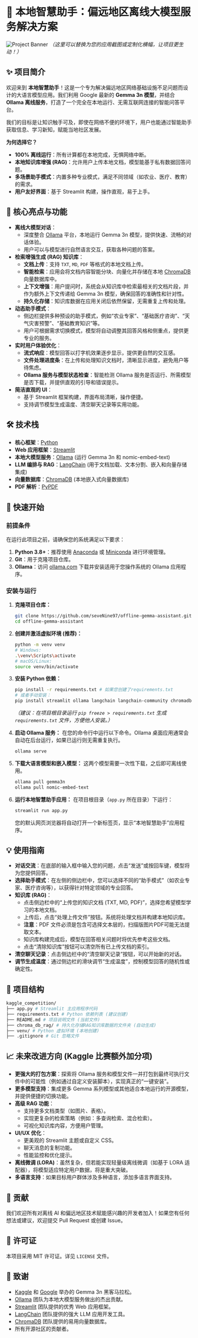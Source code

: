 # 🧠 本地智慧助手：偏远地区离线大模型服务解决方案

![Project Banner](https://via.placeholder.com/1200x400/2a3d4f/ffffff?text=Offline+Gemma+3n+Assistant)
*（这里可以替换为您的应用截图或定制化横幅，让项目更生动！）*

## ✨ 项目简介

欢迎来到 **本地智慧助手**！这是一个专为解决偏远地区网络基础设施不足问题而设计的大语言模型应用。我们利用 Google 最新的 **Gemma 3n 模型**，并结合 **Ollama 离线服务**，打造了一个完全在本地运行、无需互联网连接的智能问答平台。

我们的目标是让知识触手可及，即使在网络不便的环境下，用户也能通过智能助手获取信息、学习新知，赋能当地社区发展。

**为何选择它？**
- **100% 离线运行**：所有计算都在本地完成，无惧网络中断。
- **本地知识库增强 (RAG)**：允许用户上传本地文档，模型能基于私有数据回答问题。
- **多场景助手模式**：内置多种专业模式，满足不同领域（如农业、医疗、教育）的需求。
- **用户友好界面**：基于 Streamlit 构建，操作直观，易于上手。

## 🌟 核心亮点与功能

*   **离线大模型对话**：
    *   深度整合 [Ollama](https://ollama.com/) 平台，本地运行 Gemma 3n 模型，提供快速、流畅的对话体验。
    *   用户可以与模型进行自然语言交互，获取各种问题的答案。
*   **检索增强生成 (RAG) 知识库**：
    *   **文档上传**：支持 `TXT`, `MD`, `PDF` 等格式的本地文档上传。
    *   **智能检索**：应用会将文档内容智能分块、向量化并存储在本地 [ChromaDB](https://www.trychroma.com/) 向量数据库中。
    *   **上下文增强**：用户提问时，系统会从知识库中检索最相关的文档片段，并作为额外上下文传递给 Gemma 3n 模型，确保回答的准确性和针对性。
    *   **持久化存储**：知识库数据在应用关闭后依然保留，无需重复上传和处理。
*   **动态助手模式**：
    *   侧边栏提供多种预设的助手模式，例如“农业专家”、“基础医疗咨询”、“天气灾害预警”、“基础教育知识”等。
    *   用户可根据需求切换模式，模型将自动调整其回答风格和侧重点，提供更专业的服务。
*   **实时用户体验优化**：
    *   **流式响应**：模型回答以打字机效果逐步显示，提供更自然的交互感。
    *   **文件处理进度条**：在上传和处理知识文档时，清晰显示进度，避免用户等待焦虑。
    *   **Ollama 服务与模型状态检查**：智能检测 Ollama 服务是否运行、所需模型是否下载，并提供直观的引导和错误提示。
*   **简洁直观的 UI**：
    *   基于 Streamlit 框架构建，界面布局清晰，操作便捷。
    *   支持调节模型生成温度、清空聊天记录等实用功能。

## 🛠️ 技术栈

*   **核心框架**：[Python](https://www.python.org/)
*   **Web 应用框架**：[Streamlit](https://streamlit.io/)
*   **本地大模型服务**：[Ollama](https://ollama.com/) (运行 Gemma 3n 和 nomic-embed-text)
*   **LLM 编排与 RAG**：[LangChain](https://www.langchain.com/) (用于文档加载、文本分割、嵌入和向量存储集成)
*   **向量数据库**：[ChromaDB](https://www.trychroma.com/) (本地嵌入式向量数据库)
*   **PDF 解析**：[PyPDF](https://pypdf.readthedocs.io/en/stable/)

## 🚀 快速开始

### 前提条件

在运行此项目之前，请确保您的系统满足以下要求：

1.  **Python 3.8+**：推荐使用 [Anaconda](https://www.anaconda.com/products/individual) 或 [Miniconda](https://docs.conda.io/en/latest/miniconda.html) 进行环境管理。
2.  **Git**：用于克隆项目仓库。
3.  **Ollama**：访问 [ollama.com](https://ollama.com/) 下载并安装适用于您操作系统的 Ollama 应用程序。

### 安装与运行

1.  **克隆项目仓库：**
    ```bash
    git clone https://github.com/seveNine97/offline-gemma-assistant.git # 请替换为您的实际仓库名
    cd offline-gemma-assistant
    ```

2.  **创建并激活虚拟环境 (推荐)：**
    ```bash
    python -m venv venv
    # Windows:
    .\venv\Scripts\activate
    # macOS/Linux:
    source venv/bin/activate
    ```

3.  **安装 Python 依赖：**
    ```bash
    pip install -r requirements.txt # 如果您创建了requirements.txt
    # 或者手动安装：
    pip install streamlit ollama langchain langchain-community chromadb pypdf
    ```
    *（建议：在项目根目录运行 `pip freeze > requirements.txt` 生成 `requirements.txt` 文件，方便他人安装。）*

4.  **启动 Ollama 服务：**
    在您的命令行中运行以下命令。Ollama 桌面应用通常会自动在后台运行，如果已运行则无需重复执行。
    ```bash
    ollama serve
    ```

5.  **下载大语言模型和嵌入模型：**
    这两个模型需要一次性下载，之后即可离线使用。
    ```bash
    ollama pull gemma3n
    ollama pull nomic-embed-text
    ```

6.  **运行本地智慧助手应用：**
    在项目根目录（`app.py` 所在目录）下运行：
    ```bash
    streamlit run app.py
    ```
    您的默认网页浏览器将自动打开一个新标签页，显示“本地智慧助手”应用程序。

## 💡 使用指南

*   **对话交流**：在底部的输入框中输入您的问题，点击“发送”或按回车键，模型将为您提供回答。
*   **选择助手模式**：在左侧的侧边栏中，您可以选择不同的“助手模式”（如农业专家、医疗咨询等），以获得针对特定领域的专业回答。
*   **知识库 (RAG)**：
    *   点击侧边栏中的“上传您的知识文档 (TXT, MD, PDF)”，选择您希望模型学习的本地文档。
    *   上传后，点击“处理上传文件”按钮。系统将处理文档并构建本地知识库。
    *   **注意**：PDF 文件必须是包含可选择文本层的，扫描版图片PDF可能无法提取文本。
    *   知识库构建完成后，模型在回答相关问题时将优先参考这些文档。
    *   点击“清除知识库”按钮可以清空所有已上传文档的索引。
*   **清空聊天记录**：点击侧边栏中的“清空聊天记录”按钮，可以开始新的对话。
*   **调节生成温度**：通过侧边栏的滑块调节“生成温度”，控制模型回答的随机性或确定性。

## 📂 项目结构

```bash
kaggle_competition/
├── app.py # Streamlit 主应用程序代码
├── requirements.txt # Python 依赖列表 (建议创建)
├── README.md # 项目说明文件 (当前文件)
├── chroma_db_rag/ # 持久化存储RAG知识库数据的文件夹 (自动生成)
├── venv/ # Python 虚拟环境 (本地创建)
├── .gitignore # Git 忽略文件 
```


## 📈 未来改进方向 (Kaggle 比赛额外加分项)

*   **更强大的打包方案**：探索将 Ollama 服务和模型文件一并打包到最终可执行文件中的可能性（例如通过自定义安装脚本），实现真正的“一键安装”。
*   **更多模型支持**：集成更多 Gemma 系列模型或其他适合本地运行的开源模型，并提供便捷的切换功能。
*   **高级 RAG 功能**：
    *   支持更多文档类型（如图片、表格）。
    *   实现更复杂的检索策略（例如：多查询检索、混合检索）。
    *   可视化知识库内容，方便用户管理。
*   **UI/UX 优化**：
    *   更美观的 Streamlit 主题或自定义 CSS。
    *   聊天消息的复制功能。
    *   性能监控和优化提示。
*   **离线微调 (LORA)**：虽然复杂，但若能实现轻量级离线微调（如基于 LORA 适配器），将模型适应特定用户数据，将是重大突破。
*   **多语言支持**：如果目标用户群体涉及多种语言，添加多语言界面支持。

## 🤝 贡献

我们欢迎所有对离线 AI 和偏远地区技术赋能感兴趣的开发者加入！如果您有任何想法或建议，欢迎提交 Pull Request 或创建 Issue。

## 📜 许可证

本项目采用 MIT 许可证。详见 `LICENSE` 文件。

## 🙏 致谢

*   [Kaggle](https://www.kaggle.com/) 和 [Google](https://about.google/) 举办的 Gemma 3n 黑客马拉松。
*   [Ollama](https://ollama.com/) 团队为本地大模型服务做出的杰出贡献。
*   [Streamlit](https://streamlit.io/) 团队提供的优秀 Web 应用框架。
*   [LangChain](https://www.langchain.com/) 团队提供的强大 LLM 应用开发工具。
*   [ChromaDB](https://www.trychroma.com/) 团队提供的易用向量数据库。
*   所有开源社区的贡献者。
